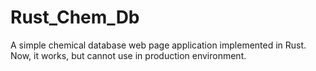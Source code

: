 # Rust_Chem_Db
A simple chemical database web page application implemented in Rust.
Now, it works, but cannot use in production environment.
